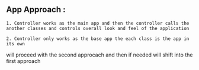 ##  App Approach : 
    1. Controller works as the main app and then the controller calls the another classes and controls overall look and feel of the application 

    2. Controller only works as the base app the each class is the app in its own



will proceed with the second approcach and then if needed will shift into the first approach 
